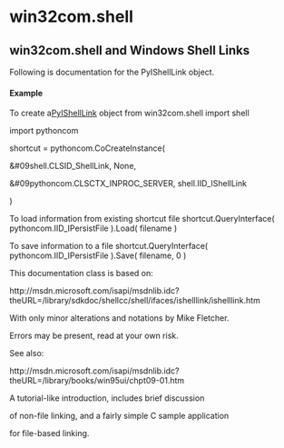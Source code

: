 # win32com.shell

## win32com\.shell and Windows Shell Links


Following is documentation for the PyIShellLink object\.

#### Example
To create a[PyIShellLink](#pyishelllink) object
from win32com\.shell import shell

import pythoncom

shortcut = pythoncom\.CoCreateInstance\(

&\#09shell\.CLSID\_ShellLink, None,

&\#09pythoncom\.CLSCTX\_INPROC\_SERVER, shell\.IID\_IShellLink

\)

To load information from existing shortcut file
shortcut\.QueryInterface\( pythoncom\.IID\_IPersistFile \)\.Load\( filename \)

To save information to a file
shortcut\.QueryInterface\( pythoncom\.IID\_IPersistFile \)\.Save\( filename, 0 \)

This documentation class is based on: 

http://msdn\.microsoft\.com/isapi/msdnlib\.idc?theURL=/library/sdkdoc/shellcc/shell/ifaces/ishelllink/ishelllink\.htm 

With only minor alterations and notations by Mike Fletcher\. 

Errors may be present, read at your own risk\. 

See also: 

http://msdn\.microsoft\.com/isapi/msdnlib\.idc?theURL=/library/books/win95ui/chpt09-01\.htm 

A tutorial-like introduction, includes brief discussion 

of non-file linking, and a fairly simple C sample application 

for file-based linking\.